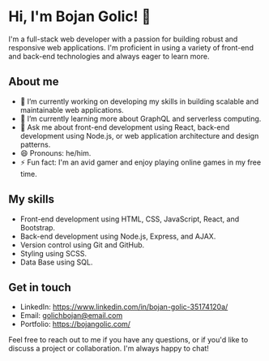 # Hi, I'm Bojan Golic! 👋

I'm a full-stack web developer with a passion for building robust and responsive web applications. I'm proficient in using a variety of front-end and back-end technologies and always eager to learn more.


## About me

- 🔭 I’m currently working on developing my skills in building scalable and maintainable web applications.
- 🌱 I’m currently learning more about GraphQL and serverless computing.
- 💬 Ask me about front-end development using React, back-end development using Node.js, or web application architecture and design patterns.
- 😄 Pronouns: he/him.
- ⚡ Fun fact: I'm an avid gamer and enjoy playing online games in my free time.

## My skills

- Front-end development using HTML, CSS, JavaScript, React, and Bootstrap.
- Back-end development using Node.js, Express, and AJAX.
- Version control using Git and GitHub.
- Styling using SCSS.
- Data Base using SQL.

## Get in touch
- LinkedIn: https://www.linkedin.com/in/bojan-golic-35174120a/
- Email: golichbojan@email.com
- Portfolio: https://bojangolic.com/

Feel free to reach out to me if you have any questions, or if you'd like to discuss a project or collaboration. I'm always happy to chat!
